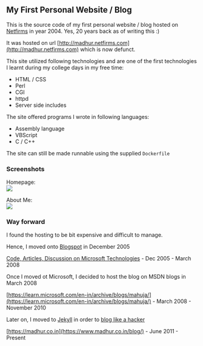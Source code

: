 ## My First Personal Website / Blog

This is the source code of my first personal website / blog hosted on [Netfirms](http://netfirms.com) in year 2004. Yes, 20 years back as of writing this :)

It was hosted on url [http://madhur.netfirms.com](http://madhur.netfirms.com) which is now defunct.

This site utilized following technologies and are one of the first technologies I learnt during my college days in my free time:  
* HTML / CSS
* Perl
* CGI 
* httpd
* Server side includes

The site offered programs I wrote in following languages: 
* Assembly language
* VBScript
* C / C++


The site can still be made runnable using the supplied `Dockerfile`

### Screenshots

Homepage:  
<img src=https://raw.githubusercontent.com/madhur/MyOldSite/master/images/ss1.png />

<div style="float:clear"></div>

About Me:  
<img src=https://raw.githubusercontent.com/madhur/MyOldSite/master/images/ss2.png />

### Way forward

I found the hosting to be bit expensive and difficult to manage.

Hence, I moved onto [Blogspot](https://www.blogger.com/) in December 2005

[Code, Articles, Discussion on Microsoft Technologies](https://madhurahuja.blogspot.com/) - Dec 2005 - March 2008

Once I moved ot Microsoft, I decided to host the blog on MSDN blogs in March 2008  

[https://learn.microsoft.com/en-in/archive/blogs/mahuja/](https://learn.microsoft.com/en-in/archive/blogs/mahuja/) - March 2008 - November 2010

Later on, I moved to [Jekyll](https://jekyllrb.com/) in order to [blog like a hacker](https://tom.preston-werner.com/2008/11/17/blogging-like-a-hacker)

[https://madhur.co.in](https://www.madhur.co.in/blog/) - June 2011 - Present

